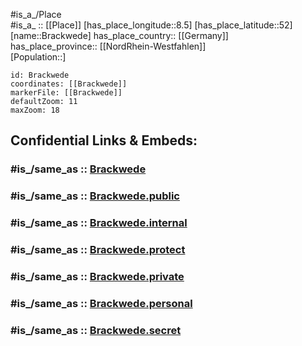 ﻿---
confidential: public
isDeleted: false
location:
- 52
- 8.5
mapmarker: city
mapzoom:
- 7
- 12
SpocWebEntityId: 29304
tags:
- geo/City
type: City
---

#is_a_/Place  
#is_a_ :: [[Place]] 
[has_place_longitude::8.5] 
[has_place_latitude::52] 
[name::Brackwede] 
has_place_country:: [[Germany]]  
has_place_province:: [[NordRhein-Westfahlen]]  
[Population::] 



```leaflet
id: Brackwede
coordinates: [[Brackwede]] 
markerFile: [[Brackwede]] 
defaultZoom: 11 
maxZoom: 18
```


## Confidential Links & Embeds: 

### #is_/same_as :: [Brackwede](/_Standards/Earth/Continent/Europe/Europe~Central/Germany/Germany~West/Nordrhein-Westfalen/counties~NW/Bielefeld/Brackwede.md) 

### #is_/same_as :: [Brackwede.public](/_public/Earth/Continent/Europe/Europe~Central/Germany/Germany~West/Nordrhein-Westfalen/counties~NW/Bielefeld/Brackwede.public.md) 

### #is_/same_as :: [Brackwede.internal](/_internal/Earth/Continent/Europe/Europe~Central/Germany/Germany~West/Nordrhein-Westfalen/counties~NW/Bielefeld/Brackwede.internal.md) 

### #is_/same_as :: [Brackwede.protect](/_protect/Earth/Continent/Europe/Europe~Central/Germany/Germany~West/Nordrhein-Westfalen/counties~NW/Bielefeld/Brackwede.protect.md) 

### #is_/same_as :: [Brackwede.private](/_private/Earth/Continent/Europe/Europe~Central/Germany/Germany~West/Nordrhein-Westfalen/counties~NW/Bielefeld/Brackwede.private.md) 

### #is_/same_as :: [Brackwede.personal](/_personal/Earth/Continent/Europe/Europe~Central/Germany/Germany~West/Nordrhein-Westfalen/counties~NW/Bielefeld/Brackwede.personal.md) 

### #is_/same_as :: [Brackwede.secret](/_secret/Earth/Continent/Europe/Europe~Central/Germany/Germany~West/Nordrhein-Westfalen/counties~NW/Bielefeld/Brackwede.secret.md)

